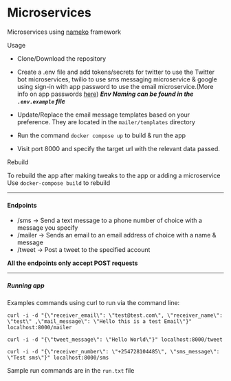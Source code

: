 # Microservices
Microservices using [nameko](https://github.com/nameko/nameko) framework

Usage
- Clone/Download the repository
- Create a .env file and add tokens/secrets for twitter to use the Twitter bot microservices, twilio to use sms messaging microservice & google using sign-in with app password to use the email microservice.(More info on app passwords [here](https://support.google.com/accounts/answer/185833))
    *****Env Naming can be found in the `.env.example` file*****
    
- Update/Replace the email message templates based on your preference. They are located in the `mailer/templates` directory
- Run the command `docker compose up` to build & run the app
- Visit port 8000 and specify the target url with the relevant data passed.

Rebuild

To rebuild the app after making tweaks to the app or adding a microservice
Use `docker-compose build` to rebuild

---

#### Endpoints
* /sms -> Send a text message to a phone number of choice with a message you specify
* /mailer -> Sends an email to an email address of choice with a name & message
* /tweet  -> Post a tweet to the specified account

**All the endpoints only accept POST requests**

---

##### Running app
Examples commands using curl to run via the command line:
```
curl -i -d "{\"receiver_email\": \"test@test.com\", \"receiver_name\": \"test\" ,\"mail_message\": \"Hello this is a test Email\"}" localhost:8000/mailer

curl -i -d "{\"tweet_message\": \"Hello World\"}" localhost:8000/tweet

curl -i -d "{\"receiver_number\": \"+254728104485\", \"sms_message\": \"Test sms\"}" localhost:8000/sms
```

Sample run commands are in the `run.txt` file

